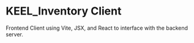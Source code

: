 # KEEL_Inventory Client
Frontend Client using Vite, JSX, and React to interface with the backend server.
